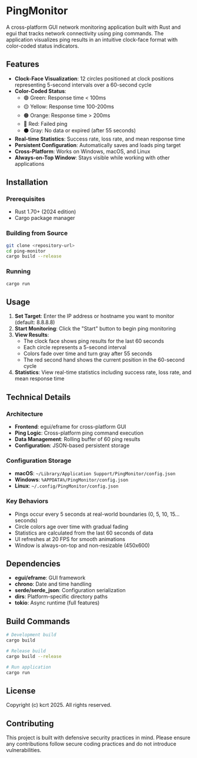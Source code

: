 # PingMonitor

A cross-platform GUI network monitoring application built with Rust and egui that tracks network connectivity using ping commands. The application visualizes ping results in an intuitive clock-face format with color-coded status indicators.

## Features

- **Clock-Face Visualization**: 12 circles positioned at clock positions representing 5-second intervals over a 60-second cycle
- **Color-Coded Status**: 
  - 🟢 Green: Response time < 100ms
  - 🟡 Yellow: Response time 100-200ms
  - 🟠 Orange: Response time > 200ms
  - 🔴 Red: Failed ping
  - ⚫ Gray: No data or expired (after 55 seconds)
- **Real-time Statistics**: Success rate, loss rate, and mean response time
- **Persistent Configuration**: Automatically saves and loads ping target
- **Cross-Platform**: Works on Windows, macOS, and Linux
- **Always-on-Top Window**: Stays visible while working with other applications

## Installation

### Prerequisites
- Rust 1.70+ (2024 edition)
- Cargo package manager

### Building from Source
```bash
git clone <repository-url>
cd ping-monitor
cargo build --release
```

### Running
```bash
cargo run
```

## Usage

1. **Set Target**: Enter the IP address or hostname you want to monitor (default: 8.8.8.8)
2. **Start Monitoring**: Click the "Start" button to begin ping monitoring
3. **View Results**: 
   - The clock face shows ping results for the last 60 seconds
   - Each circle represents a 5-second interval
   - Colors fade over time and turn gray after 55 seconds
   - The red second hand shows the current position in the 60-second cycle
4. **Statistics**: View real-time statistics including success rate, loss rate, and mean response time

## Technical Details

### Architecture
- **Frontend**: egui/eframe for cross-platform GUI
- **Ping Logic**: Cross-platform ping command execution
- **Data Management**: Rolling buffer of 60 ping results
- **Configuration**: JSON-based persistent storage

### Configuration Storage
- **macOS**: `~/Library/Application Support/PingMonitor/config.json`
- **Windows**: `%APPDATA%/PingMonitor/config.json`
- **Linux**: `~/.config/PingMonitor/config.json`

### Key Behaviors
- Pings occur every 5 seconds at real-world boundaries (0, 5, 10, 15... seconds)
- Circle colors age over time with gradual fading
- Statistics are calculated from the last 60 seconds of data
- UI refreshes at 20 FPS for smooth animations
- Window is always-on-top and non-resizable (450x600)

## Dependencies

- **egui/eframe**: GUI framework
- **chrono**: Date and time handling
- **serde/serde_json**: Configuration serialization
- **dirs**: Platform-specific directory paths
- **tokio**: Async runtime (full features)

## Build Commands

```bash
# Development build
cargo build

# Release build
cargo build --release

# Run application
cargo run
```

## License

Copyright (c) kcrt 2025. All rights reserved.

## Contributing

This project is built with defensive security practices in mind. Please ensure any contributions follow secure coding practices and do not introduce vulnerabilities.